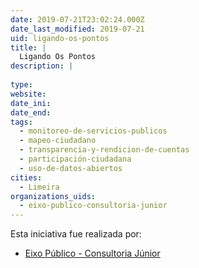 ```yaml
---
date: 2019-07-21T23:02:24.000Z
date_last_modified: 2019-07-21
uid: ligando-os-pontos
title: |
  Ligando Os Pontos
description: |
  
type: 
website: 
date_ini: 
date_end: 
tags:
  - monitoreo-de-servicios-publicos
  - mapeo-ciudadano
  - transparencia-y-rendicion-de-cuentas
  - participación-ciudadana
  - uso-de-datos-abiertos
cities: 
  - Limeira
organizations_uids:
  - eixo-publico-consultoria-junior
---
```


Esta iniciativa fue realizada por:

- [Eixo Público - Consultoria Júnior](/organizaciones/eixo-publico-consultoria-junior)
